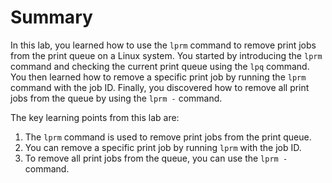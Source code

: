 # Summary

In this lab, you learned how to use the `lprm` command to remove print jobs from the print queue on a Linux system. You started by introducing the `lprm` command and checking the current print queue using the `lpq` command. You then learned how to remove a specific print job by running the `lprm` command with the job ID. Finally, you discovered how to remove all print jobs from the queue by using the `lprm -` command.

The key learning points from this lab are:

1. The `lprm` command is used to remove print jobs from the print queue.
2. You can remove a specific print job by running `lprm` with the job ID.
3. To remove all print jobs from the queue, you can use the `lprm -` command.
